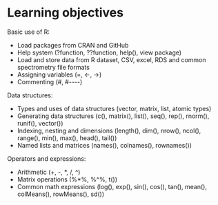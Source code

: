 # Learning objectives
Basic use of R:
-	Load packages from CRAN and GitHub
-	Help system (?function, ??function, help(), view package)
-	Load and store data from R dataset, CSV, excel, RDS and common spectrometry file formats
-	Assigning variables (=, <-, ->)
-	Commenting (#, #----)

Data structures:
-	Types and uses of data structures (vector, matrix, list, atomic types)
-	Generating data structures (c(), matrix(), list(), seq(), rep(), rnorm(), runif(), vector())
-	Indexing, nesting and dimensions (length(), dim(), nrow(), ncol(), range(), min(), max(), head(), tail())
-	Named lists and matrices (names(), colnames(), rownames())

Operators and expressions:
-	Arithmetic (+, -, *, /, ^)
-	Matrix operations (%*%, %^%, t())
-	Common math expressions (log(), exp(), sin(), cos(), tan(), mean(), colMeans(), rowMeans(), sd())
